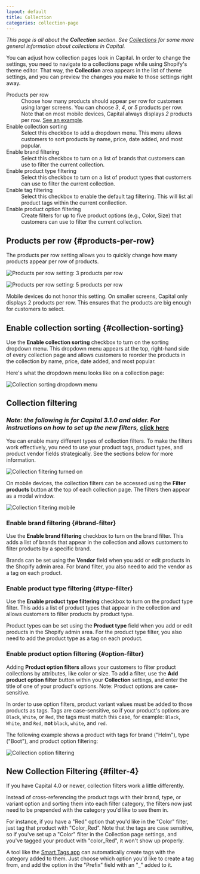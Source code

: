```yaml
---
layout: default
title: Collection
categories: collection-page
---
```


_This page is all about the **Collection** section. See [Collections](../collections) for some more general information about collections in Capital._

You can adjust how collection pages look in Capital. In order to change the settings, you need to navigate to a collections page while using Shopify's theme editor. That way, the **Collection** area appears in the list of theme settings, and you can preview the changes you make to those settings right away.

<dl>
  <dt>Products per row</dt>
  <dd>Choose how many products should appear per row for customers using larger screens. You can choose <em>3</em>, <em>4</em>, or <em>5</em> products per row. Note that on most mobile devices, Capital always displays <em>2</em> products per row. <a href="#products-per-row">See an example</a>.</dd>
  <dt>Enable collection sorting</dt>
  <dd>Select this checkbox to add a dropdown menu. This menu allows customers to sort products by name, price, date added, and most popular.</dd>
  <dt>Enable brand filtering</dt>
  <dd>Select this checkbox to turn on a list of brands that customers can use to filter the current collection.</dd>
  <dt>Enable product type filtering</dt>
  <dd>Select this checkbox to turn on a list of product types that customers can use to filter the current collection.</dd>
  <dt>Enable tag filtering</dt>
  <dd>Select this checkbox to enable the default tag filtering. This will list all product tags within the current conllection.</dd>
  <dt>Enable product option filtering</dt>
  <dd>Create filters for up to five product options (e.g., Color, Size) that customers can use to filter the current collection.</dd>
</dl>

## Products per row {#products-per-row}

The products per row setting allows you to quickly change how many products appear per row of products.

![Products per row setting: 3 products per row](../images/products-per-row-3-collection.png)

![Products per row setting: 5 products per row](../images/products-per-row-5-collection.png)

Mobile devices do not honor this setting. On smaller screens, Capital only displays 2 products per row. This ensures that the products are big enough for customers to select.

## Enable collection sorting {#collection-sorting}

Use the **Enable collection sorting** checkbox to turn on the sorting dropdown menu. This dropdown menu appears at the top, right-hand side of every collection page and allows customers to reorder the products in the collection by name, price, date added, and most popular.

Here's what the dropdown menu looks like on a collection page:

![Collection sorting dropdown menu](../images/collection-sorting.png)

## Collection filtering 
### *Note: the following is for Capital 3.1.0 and older. For instructions on how to set up the new filters,* [click here](#filter-4)

You can enable many different types of collection filters. To make the filters work effectively, you need to use your product tags, product types, and product vendor fields strategically. See the sections below for more information.



![Collection filtering turned on](../images/collection-filtering.png)

On mobile devices, the collection filters can be accessed using the **Filter products** button at the top of each collection page. The filters then appear as a modal window.

![Collection filtering mobile](../images/filter-collection-mobile.png)

### Enable brand filtering {#brand-filter}

Use the **Enable brand filtering** checkbox to turn on the brand filter. This adds a list of brands that appear in the collection and allows customers to filter products by a specific brand.

Brands can be set using the **Vendor** field when you add or edit products in the Shopify admin area. For brand filter, you also need to add the vendor as a tag on each product.

### Enable product type filtering {#type-filter}

Use the **Enable product type filtering** checkbox to turn on the product type filter. This adds a list of product types that appear in the collection and allows customers to filter products by product type.

Product types can be set using the **Product type** field when you add or edit products in the Shopify admin area. For the product type filter, you also need to add the product type as a tag on each product.

### Enable product option filtering {#option-filter}

Adding **Product option filters** allows your customers to filter product collections by attributes, like color or size. To add a filter, use the **Add product option filter** button within your **Collection** settings, and enter the title of one of your product's options. Note: Product options are case-sensitive.

In order to use option filters, product variant values must be added to those products as tags. Tags are case-sensitive, so if your product's options are `Black`, `White`, or `Red`, the tags must match this case, for example: `Black`, `White`, and `Red`, __not__ `black`, `white`, and `red`.

The following example shows a product with tags for brand ("Helm"), type ("Boot"), and product option filtering:

![Collection option filtering](../images/collection-option-filtering.png)

## New Collection Filtering {#filter-4}

If you have Capital 4.0 or newer, collection filters work a little differently. 

Instead of cross-referencing the product tags with their brand, type, or variant option and sorting them into each filter category, the filters now just need to be prepended with the category you'd like to see them in. 

For instance, if you have a "Red" option that you'd like in the "Color" filter, just tag that product with "Color_Red". Note that the tags are case sensitive, so if you've set up a "Color" filter in the Collection page settings, and you've tagged your product with "color_Red", it won't show up properly. 

A tool like the [Smart Tags app](https://apps.shopify.com/smart-tags) can automatically create tags with the category added to them. Just choose which option you'd like to create a tag from, and add the option in the "Prefix" field with an "\_" added to it. 
